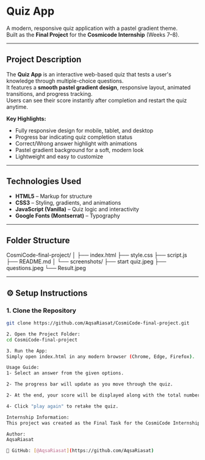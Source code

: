 # Quiz App

A modern, responsive quiz application with a pastel gradient theme.  
Built as the **Final Project** for the **Cosmicode Internship** (Weeks 7–8).

---

##  Project Description
The **Quiz App** is an interactive web-based quiz that tests a user's knowledge through multiple-choice questions.  
It features a **smooth pastel gradient design**, responsive layout, animated transitions, and progress tracking.  
Users can see their score instantly after completion and restart the quiz anytime.

**Key Highlights:**
- Fully responsive design for mobile, tablet, and desktop
- Progress bar indicating quiz completion status
- Correct/Wrong answer highlight with animations
- Pastel gradient background for a soft, modern look
- Lightweight and easy to customize

---

##  Technologies Used
- **HTML5** – Markup for structure
- **CSS3** – Styling, gradients, and animations
- **JavaScript (Vanilla)** – Quiz logic and interactivity
- **Google Fonts (Montserrat)** – Typography

---

##  Folder Structure
CosmiCode-final-project/
│
├── index.html
├── style.css
├── script.js
├── README.md
│
└── screenshots/
    ├── start quiz.jpeg
    ├── questions.jpeg
    └── Result.jpeg


---

## ⚙️ Setup Instructions

### 1. Clone the Repository
```bash
git clone https://github.com/AqsaRiasat/CosmiCode-final-project.git

2. Open the Project Folder:
cd CosmiCode-final-project

3. Run the App:
Simply open index.html in any modern browser (Chrome, Edge, Firefox).

Usage Guide:
1- Select an answer from the given options.

2- The progress bar will update as you move through the quiz.

2- At the end, your score will be displayed along with the total number of questions.

4- Click "play again" to retake the quiz.

Internship Information:
This project was created as the Final Task for the CosmiCode Internship program, demonstrating skills in HTML, CSS, JavaScript.

Author:
AqsaRiasat

🔗 GitHub: [@AqsaRiasat](https://github.com/AqsaRiasat)



